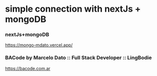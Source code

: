 # simple connection with nextJs + mongoDB
### nextJs+mongoDB
https://mongo-mdato.vercel.app/

### BACode by Marcelo Dato :: Full Stack Developer :: LingBodie
https://bacode.com.ar
